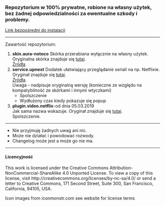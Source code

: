<h3>Repozytorium w 100% prywatne, robione na własny użytek, bez żadnej odpowiedzialności za ewentualne szkody i problemy.</h3>
<a href="https://github.com/notoco/univ/raw/master/repository.notoco.univ.zip">Link bezpośredni do instalacji</a><br/>
<hr/>
Zawartość repozytorium:
<ol>
  <li><b>skin.aura-notoco</b>
  Skórka przerabiana wyłącznie na własny użytek. Oryginalna skórka znajduje się <a href="https://github.com/jurialmunkey/skin.aura/">tutaj</a>.<br/><a href="https://github.com/notoco/skin.aura-notoco">Źródła</a></li> 
  <li><b>service.upnext</b>
  Dodatek ułatwiający przeglądanie seriali na np. Netflixie. Oryginał znajduje się <a href="https://github.com/im85288/service.upnext">tutaj</a>.<br/><a href="https://github.com/notoco/service.upnext">Źródła</a>. <br/>Uwaga - nadpisuje oryginalną wersję (konieczne ze względu na kompatybilność ze skórkami i innymi wtyczkami)
  <ul>
    <li>Spolszczenie</li>
    <li> Wydłużony czas kiedy pokazuje się popup</li>
   </ul>
  </li>
  <li><b>plugin.video.netflix</b>-od dnia 05.03.2019</br>
  Jak sama nazwa wskazuje. Oryginał znajduje się <a href="https://github.com/CastagnaIT/plugin.video.netflix">tutaj</a>.<br/>
  Spolszczenie.
  </li>
</ol>
<hr/>
<ul>
      <li>Nie przyjmuję żadnych uwag ani nic.</li>
      <li>Może nie działać i powodować rozwody.</li>
      <li>Changelog może jest a może go nie ma.</li>
</ul>

<hr/>
<h4>Licencyjność</h4>
This work is licensed under the Creative Commons Attribution-NonCommercial-ShareAlike 4.0 Unported License.
To view a copy of this license, visit http://creativecommons.org/licenses/by-nc-sa/4.0/
or send a letter to Creative Commons, 171 Second Street, Suite 300, San Francisco, California, 94105, USA.

Icon images from iconmonstr.com see website for license terms
